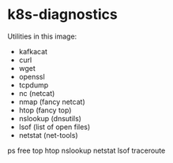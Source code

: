 # k8s-diagnostics

Utilities in this image:
- kafkacat
- curl
- wget
- openssl
- tcpdump
- nc (netcat)
- nmap (fancy netcat)
- htop (fancy top)
- nslookup (dnsutils)
- lsof (list of open files)
- netstat (net-tools)

ps free top htop nslookup netstat lsof traceroute
